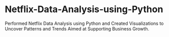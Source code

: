 # Netflix-Data-Analysis-using-Python
Performed Netflix Data Analysis using Python and Created Visualizations to Uncover Patterns and Trends Aimed at Supporting Business Growth.
